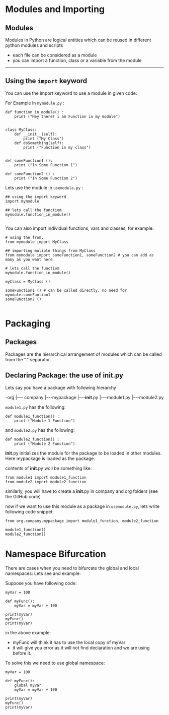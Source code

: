 # Modules and Importing
## Modules 
Modules in Python are logical entities which can be reused in different python modules and scripts

- each file can be considered as a module
- you can import a function, class or a variable from the module

---

## Using the `import` keyword

You can use the import keyword to use a module in given code:
 
For Example in `mymodule.py` :

```
def function_in_module() :
    print ("Hey there! i am Function in my module")


class MyClass: 
    def __init__(self):
        print ("My Class")
    def doSomething(self):
        print ("Function in my class")


def someFunction1 ():
    print ("In Some Function 1")

def someFunction2 () :
    print ("In Some Function 2")

```

Lets use the module in `usemodule.py` :

```
## using the import keyword
import mymodule

## lets call the functiom
mymodule.function_in_module()


```

You can also import individual functions, vars and classes, for example:

```
# using the from.
from mymodule import MyClass

## importing muliple things from MyClass
from mymodule import someFunction1, someFunction2 # you can add as many as you want here

# lets call the functiom
mymodule.function_in_module()

myClass = MyClass ()

someFunction1 () # can be called directly, no need for myodule.someFuntion1
someFunction2 ()


```




# Packaging
## Packages
Packages are the hierarchical arrangement of modules which can be called from the "." separator.

## Declaring Package: the use of __init__.py

Lets say you have a package with following hierarchy

-org
  |--- company
         |---mypackage
               |---__init__.py
               |---module1.py
               |---module2.py

`module1.py` has the following:

```
def module1_function() :
    print ("Module 1 Function")
```

and `module2.py` has the following: 

```
def module2_function() :
    print ("Module 2 Function")
```

__init__.py initializes the module for the package to be loaded in other modules. Here mypackage is loaded as the package.

contents of __init__.py woll be something like:

```
from module1 import module1_function
from module2 import module2_function
```

similarly, you will have to create a __init__.py in company and org folders (see the GitHub code)

now if we want to use this module as a package in `usemodule.py`, lets write following code snippet:

```
from org.company.mypackage import module1_function, module2_function

module1_function()
module2_function()
```


# Namespace Bifurcation
There are cases when you need to bifurcate the global and local namespaces:
Lets see and example: 

Suppose you have following code:

```
myVar = 100

def myFunc():
    myVar = myVar + 100

print(myVar)
myFunc()
print(myVar)
```

in the above example: 

- myFunc will think it has to use the local copy of myVar
- it will give you error as it will not find declaration and we are using before it.

To solve this we need to use global namespace:

```
myVar = 100

def myFunc():
    global myVar
    myVar = myVar + 100

print(myVar)
myFunc()
print(myVar)
```

